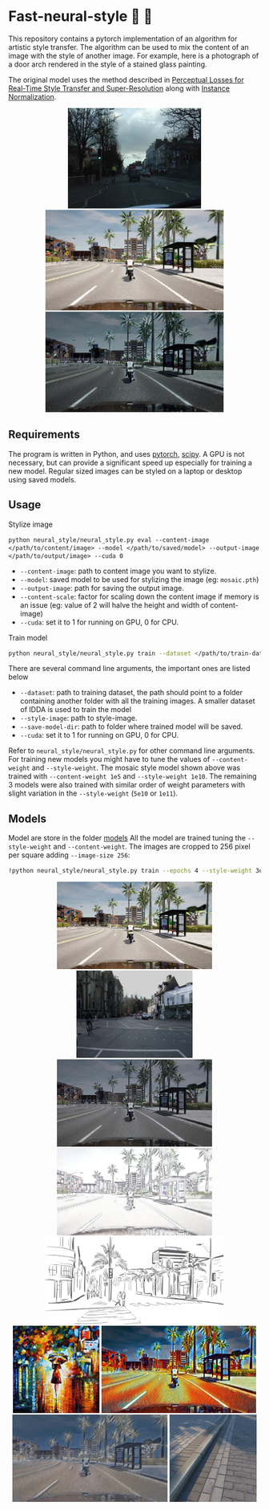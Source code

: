 # Fast-neural-style :city_sunrise: :rocket:
This repository contains a pytorch implementation of an algorithm for artistic style transfer. The algorithm can be used to mix the content of an image with the style of another image. For example, here is a photograph of a door arch rendered in the style of a stained glass painting.

The original model uses the method described in [Perceptual Losses for Real-Time Style Transfer and Super-Resolution](https://arxiv.org/abs/1603.08155) along with [Instance Normalization](https://arxiv.org/pdf/1607.08022.pdf). 

<p align="center">
    <img src="images/style-images/camvid5.jpg" height="200px">
    <img src="images/content-images/idda.jpg" height="200px">
    <img src="images/output-images/camvid5.jpg" height="200px">
</p>

## Requirements
The program is written in Python, and uses [pytorch](http://pytorch.org/), [scipy](https://www.scipy.org). A GPU is not necessary, but can provide a significant speed up especially for training a new model. Regular sized images can be styled on a laptop or desktop using saved models.

## Usage
Stylize image
```
python neural_style/neural_style.py eval --content-image </path/to/content/image> --model </path/to/saved/model> --output-image </path/to/output/image> --cuda 0
```
* `--content-image`: path to content image you want to stylize.
* `--model`: saved model to be used for stylizing the image (eg: `mosaic.pth`)
* `--output-image`: path for saving the output image.
* `--content-scale`: factor for scaling down the content image if memory is an issue (eg: value of 2 will halve the height and width of content-image)
* `--cuda`: set it to 1 for running on GPU, 0 for CPU.

Train model
```bash
python neural_style/neural_style.py train --dataset </path/to/train-dataset> --style-image </path/to/style/image> --save-model-dir </path/to/save-model/folder> --epochs 2 --cuda 1
```

There are several command line arguments, the important ones are listed below
* `--dataset`: path to training dataset, the path should point to a folder containing another folder with all the training images. A smaller dataset of IDDA is used to train the model
* `--style-image`: path to style-image.
* `--save-model-dir`: path to folder where trained model will be saved.
* `--cuda`: set it to 1 for running on GPU, 0 for CPU.

Refer to ``neural_style/neural_style.py`` for other command line arguments. For training new models you might have to tune the values of `--content-weight` and `--style-weight`. The mosaic style model shown above was trained with `--content-weight 1e5` and `--style-weight 1e10`. The remaining 3 models were also trained with similar order of weight parameters with slight variation in the `--style-weight` (`5e10` or `1e11`).

## Models

Model are store in the folder [models](https://github.com/MatteoM95/Real-time-Domain-Adaptation-in-Semantic-Segmentation/tree/MatteoBranch/StyleSwap%20code/models)
All the model are trained tuning the `--style-weight` and `--content-weight`. The images are cropped to 256 pixel per square adding `--image-size 256`:

```bash
!python neural_style/neural_style.py train --epochs 4 --style-weight 3e9 --image-size 256 --style-image images/style-images/camvid16.jpg --dataset ../datasets/IDDA_2 --save-model-dir ./models --checkpoint-model-dir ./checkpoints --cuda 1
```

<div align='center'>
  <img src='images/content-images/idda.jpg' height="174px">		
</div>

<div align='center'>
  <img src='images/style-images/camvid7.jpg' height="174px">
  <img src='images/output-images/camvid7.jpg' height="174px">
  <br>
  <img src='images/output-images/output5.jpg' height="174px">
  <img src='images/style-images/sketch.jpg' height="174px">
  <br>
  <img src='images/style-images/rain-princess.jpg' height="174px">
  <img src='images/output-images/output2.jpg' height="174px">
  <br>
  <img src='images/output-images/outputSidewalk.jpg' height="174px">
  <img src='images/style-images/sidewalk.jpg' height="174px">
</div>
